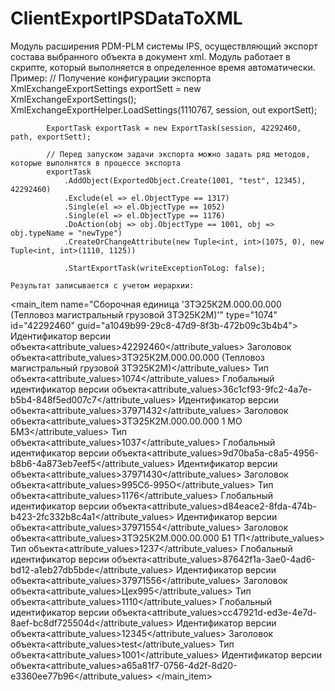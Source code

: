 # ClientExportIPSDataToXML
Модуль расширения PDM-PLM системы IPS, осуществляющий экспорт состава выбранного объекта в документ xml.
Модуль работает в скрипте, который выполняется в определенное время автоматически.
    Пример:
            // Получение конфигурации экспорта
            XmlExchangeExportSettings exportSett = new XmlExchangeExportSettings();
            XmlExchangeExportHelper.LoadSettings(1110767, session, out exportSett);
            
            ExportTask exportTask = new ExportTask(session, 42292460, path, exportSett);
            
            // Перед запуском задачи экспорта можно задать ряд методов, которые выполнятся в процессе экспорта
            exportTask
                .AddObject(ExportedObject.Create(1001, "test", 12345), 42292460)
                .Exclude(el => el.ObjectType == 1317)
                .Single(el => el.ObjectType == 1052)
                .Single(el => el.ObjectType == 1176)
                .DoAction(obj => obj.ObjectType == 1001, obj => obj.typeName = "newType")
                .CreateOrChangeAttribute(new Tuple<int, int>(1075, 0), new Tuple<int, int>(1110, 1125))
                
                .StartExportTask(writeExceptionToLog: false);

    Результат записывается с учетом иерархии:
<?xml version="1.0" encoding="utf-8"?>
<main_item name="Сборочная единица '3ТЭ25К2М.000.00.000 (Тепловоз магистральный грузовой 3ТЭ25К2М)'" type="1074" id="42292460" guid="a1049b99-29c8-47d9-8f3b-472b09c3b4b4">
  <attributs>
    <attribute name="Идентификатор версии объекта" type="-2" guid="cad00029-306c-11d8-b4e9-00304f19f545">Идентификатор версии объекта<attribute_values><value>42292460</value></attribute_values></attribute>
    <attribute name="Заголовок объекта" type="-50" guid="cad00047-306c-11d8-b4e9-00304f19f545">Заголовок объекта<attribute_values><value>3ТЭ25К2М.000.00.000 (Тепловоз магистральный грузовой 3ТЭ25К2М)</value></attribute_values></attribute>
    <attribute name="Тип объекта" type="-7" guid="cad0002e-306c-11d8-b4e9-00304f19f545">Тип объекта<attribute_values><value>1074</value></attribute_values></attribute>
    <attribute name="Глобальный идентификатор версии объекта" type="-12" guid="cad00130-306c-11d8-b4e9-00304f19f545">Глобальный идентификатор версии объекта<attribute_values><value>36c1cf93-9fc2-4a7e-b5b4-848f5ed007c7</value></attribute_values></attribute>
  </attributs>
  <item name="Маршрут обработки '3ТЭ25К2М.000.00.000 1 МО БМЗ'" type="1037" id="37971432" guid="c0ea35ec-3975-46b2-9384-c7e3c744daeb">
    <attributs>
      <attribute name="Идентификатор версии объекта" type="-2" guid="cad00029-306c-11d8-b4e9-00304f19f545">Идентификатор версии объекта<attribute_values><value>37971432</value></attribute_values></attribute>
      <attribute name="Заголовок объекта" type="-50" guid="cad00047-306c-11d8-b4e9-00304f19f545">Заголовок объекта<attribute_values><value>3ТЭ25К2М.000.00.000 1 МО БМЗ</value></attribute_values></attribute>
      <attribute name="Тип объекта" type="-7" guid="cad0002e-306c-11d8-b4e9-00304f19f545">Тип объекта<attribute_values><value>1037</value></attribute_values></attribute>
      <attribute name="Глобальный идентификатор версии объекта" type="-12" guid="cad00130-306c-11d8-b4e9-00304f19f545">Глобальный идентификатор версии объекта<attribute_values><value>9d70ba5a-c8a5-4956-b8b6-4a873eb7eef5</value></attribute_values></attribute>
    </attributs>
    <item name="Расцеховочный маршрут '995Сб-995О'" type="1176" id="37971430" guid="1960c010-f4a4-478c-8454-6383514fefb7">
      <attributs>
        <attribute name="Идентификатор версии объекта" type="-2" guid="cad00029-306c-11d8-b4e9-00304f19f545">Идентификатор версии объекта<attribute_values><value>37971430</value></attribute_values></attribute>
        <attribute name="Заголовок объекта" type="-50" guid="cad00047-306c-11d8-b4e9-00304f19f545">Заголовок объекта<attribute_values><value>995Сб-995О</value></attribute_values></attribute>
        <attribute name="Тип объекта" type="-7" guid="cad0002e-306c-11d8-b4e9-00304f19f545">Тип объекта<attribute_values><value>1176</value></attribute_values></attribute>
        <attribute name="Глобальный идентификатор версии объекта" type="-12" guid="cad00130-306c-11d8-b4e9-00304f19f545">Глобальный идентификатор версии объекта<attribute_values><value>d84eace2-8fda-474b-b423-2fc332b8c4a1</value></attribute_values></attribute>
      </attributs>
    </item>
    <item name="Единичный техпроцесс '3ТЭ25К2М.000.00.000 Б1 ТП'" type="1237" id="37971554" guid="ccd2ca7d-692e-4507-a5d1-cbcc95611eb1">
      <attributs>
        <attribute name="Идентификатор версии объекта" type="-2" guid="cad00029-306c-11d8-b4e9-00304f19f545">Идентификатор версии объекта<attribute_values><value>37971554</value></attribute_values></attribute>
        <attribute name="Заголовок объекта" type="-50" guid="cad00047-306c-11d8-b4e9-00304f19f545">Заголовок объекта<attribute_values><value>3ТЭ25К2М.000.00.000 Б1 ТП</value></attribute_values></attribute>
        <attribute name="Тип объекта" type="-7" guid="cad0002e-306c-11d8-b4e9-00304f19f545">Тип объекта<attribute_values><value>1237</value></attribute_values></attribute>
        <attribute name="Глобальный идентификатор версии объекта" type="-12" guid="cad00130-306c-11d8-b4e9-00304f19f545">Глобальный идентификатор версии объекта<attribute_values><value>87642f1a-3ae0-4ad6-bd12-a1eb27db5bde</value></attribute_values></attribute>
      </attributs>
      <item name="Цехозаход 'Цех995'" type="1110" id="37971556" guid="94637cf1-522d-48c7-ae6b-420d4a73eb72">
        <attributs>
          <attribute name="Идентификатор версии объекта" type="-2" guid="cad00029-306c-11d8-b4e9-00304f19f545">Идентификатор версии объекта<attribute_values><value>37971556</value></attribute_values></attribute>
          <attribute name="Заголовок объекта" type="-50" guid="cad00047-306c-11d8-b4e9-00304f19f545">Заголовок объекта<attribute_values><value>Цех995</value></attribute_values></attribute>
          <attribute name="Тип объекта" type="-7" guid="cad0002e-306c-11d8-b4e9-00304f19f545">Тип объекта<attribute_values><value>1110</value></attribute_values></attribute>
          <attribute name="Глобальный идентификатор версии объекта" type="-12" guid="cad00130-306c-11d8-b4e9-00304f19f545">Глобальный идентификатор версии объекта<attribute_values><value>cc47921d-ed3e-4e7d-8aef-bc8df725504d</value></attribute_values></attribute>
        </attributs>
      </item>
    </item>
  </item>
  <item name="test" type="1001" id="12345" guid="a65a81f7-0756-4d2f-8d20-e3360ee77b96">
    <attributs>
      <attribute name="Идентификатор версии объекта" type="-2" guid="cad00029-306c-11d8-b4e9-00304f19f545">Идентификатор версии объекта<attribute_values><value>12345</value></attribute_values></attribute>
      <attribute name="Заголовок объекта" type="-50" guid="cad00047-306c-11d8-b4e9-00304f19f545">Заголовок объекта<attribute_values><value>test</value></attribute_values></attribute>
      <attribute name="Тип объекта" type="-7" guid="cad0002e-306c-11d8-b4e9-00304f19f545">Тип объекта<attribute_values><value>1001</value></attribute_values></attribute>
      <attribute name="Идентификатор версии объекта" type="-12" guid="cad00130-306c-11d8-b4e9-00304f19f545">Идентификатор версии объекта<attribute_values><value>a65a81f7-0756-4d2f-8d20-e3360ee77b96</value></attribute_values></attribute>
    </attributs>
  </item>
</main_item>

